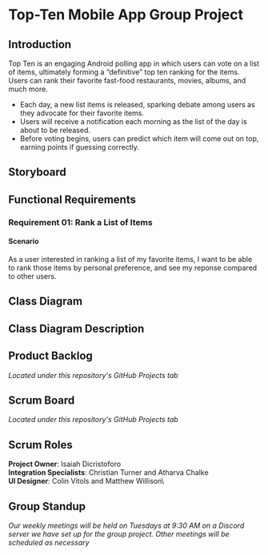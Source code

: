 # Top-Ten Mobile App Group Project

## Introduction
Top Ten is an engaging Android polling app in which users can vote on a list of items, ultimately forming a “definitive” top ten ranking for the items. Users can rank their favorite fast-food restaurants, movies, albums, and much more. 

* Each day, a new list items is released, sparking debate among users as they advocate for their favorite items. 
* Users will receive a notification each morning as the list of the day is about to be released.
* Before voting begins, users can predict which item will come out on top, earning points if guessing correctly.

## Storyboard

## Functional Requirements

### Requirement 01: Rank a List of Items

#### Scenario
As a user interested in ranking a list of my favorite items, I want to be able to rank those items by personal preference, and see my reponse compared to other users.


## Class Diagram

## Class Diagram Description

## Product Backlog
*Located under this repository's GitHub Projects tab*

## Scrum Board
*Located under this repository's GitHub Projects tab*


## Scrum Roles
**Project Owner**: Isaiah Dicristoforo\
**Integration Specialists**: Christian Turner and Atharva Chalke\
**UI Designer**:  Colin Vitols and Matthew Willison\


## Group Standup
*Our weekly meetings will be held on Tuesdays at 9:30 AM on a Discord server we have set up for the group project. Other meetings will be scheduled as necessary*
